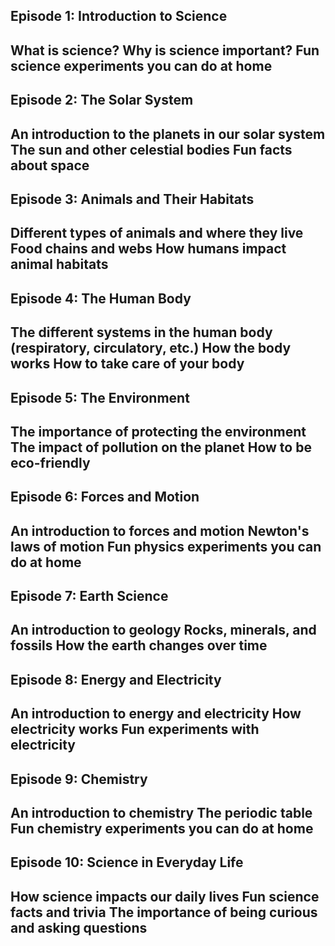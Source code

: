 ## Episode 1: Introduction to Science

What is science?
Why is science important?
Fun science experiments you can do at home
---
## Episode 2: The Solar System

An introduction to the planets in our solar system
The sun and other celestial bodies
Fun facts about space
---
## Episode 3: Animals and Their Habitats

Different types of animals and where they live
Food chains and webs
How humans impact animal habitats
---
## Episode 4: The Human Body

The different systems in the human body (respiratory, circulatory, etc.)
How the body works
How to take care of your body
---
## Episode 5: The Environment

The importance of protecting the environment
The impact of pollution on the planet
How to be eco-friendly
---
## Episode 6: Forces and Motion

An introduction to forces and motion
Newton's laws of motion
Fun physics experiments you can do at home
---
## Episode 7: Earth Science

An introduction to geology
Rocks, minerals, and fossils
How the earth changes over time
---
## Episode 8: Energy and Electricity

An introduction to energy and electricity
How electricity works
Fun experiments with electricity
---
## Episode 9: Chemistry

An introduction to chemistry
The periodic table
Fun chemistry experiments you can do at home
---
## Episode 10: Science in Everyday Life

How science impacts our daily lives
Fun science facts and trivia
The importance of being curious and asking questions
---